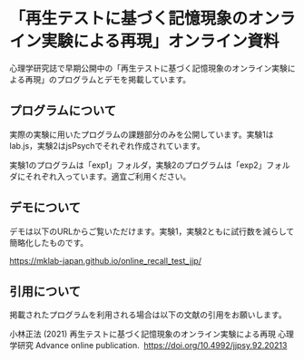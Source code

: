 # 「再生テストに基づく記憶現象のオンライン実験による再現」オンライン資料
心理学研究誌で早期公開中の「再生テストに基づく記憶現象のオンライン実験による再現」のプログラムとデモを掲載しています。

## プログラムについて
実際の実験に用いたプログラムの課題部分のみを公開しています。実験1はlab.js，実験2はjsPsychでそれぞれ作成されています。

実験1のプログラムは「exp1」フォルダ，実験2のプログラムは「exp2」フォルダにそれぞれ入っています。適宜ご利用ください。

## デモについて
デモは以下のURLからご覧いただけます。実験1，実験2ともに試行数を減らして簡略化したものです。

https://mklab-japan.github.io/online_recall_test_jjp/

## 引用について
掲載されたプログラムを利用される場合は以下の文献の引用をお願いします。


小林正法 (2021) 再生テストに基づく記憶現象のオンライン実験による再現 心理学研究 Advance online publication.  https://doi.org/10.4992/jjpsy.92.20213
